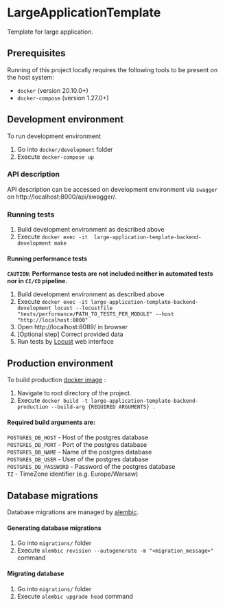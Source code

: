 # LargeApplicationTemplate

Template for large application.

## Prerequisites

Running of this project locally requires the following tools to be
present on the host system:

* `docker` (version 20.10.0+)
* `docker-compose` (version 1.27.0+)

## Development environment

To run development environment
1. Go into `docker/development` folder
2. Execute `docker-compose up`

### API description

API description can be accessed on development environment via `swagger` on 
http://localhost:8000/api/swagger/.

### Running tests

1. Build development environment as described above
2. Execute `docker exec -it  large-application-template-backend-development make`

#### Running performance tests

**`CAUTION`: Performance tests are not included
neither in automated tests nor in `CI/CD` pipeline.**

1. Build development environment as described above
2. Execute `docker exec -it large-application-template-backend-development locust --locustfile "tests/performance/PATH_TO_TESTS_PER_MODULE" --host "http://localhost:8000"`
3. Open http://localhost:8089/ in browser
4. [Optional step] Correct provided data
5. Run tests by [Locust](https://locust.io/) web interface

## Production environment

To build production
[docker image](https://docs.docker.com/engine/reference/commandline/images/)
:

1. Navigate to root directory of the project.
2. Execute `docker build -t large-application-template-backend-production --build-arg {REQUIRED ARGUMENTS} .`

#### Required build arguments are:
`POSTGRES_DB_HOST` - Host of the postgres database  
`POSTGRES_DB_PORT` - Port of the postgres database  
`POSTGRES_DB_NAME` - Name of the postgres database  
`POSTGRES_DB_USER` - User of the postgres database  
`POSTGRES_DB_PASSWORD` - Password of the postgres database  
`TZ` - TimeZone identifier (e.g. Europe/Warsaw)  

## Database migrations

Database migrations are managed by
[alembic](https://alembic.sqlalchemy.org/en/latest/).

#### Generating database migrations

1. Go into `migrations/` folder
2. Execute `alembic revision --autogenerate -m "<migration_message>"` command

#### Migrating database

1. Go into `migrations/` folder
2. Execute `alembic upgrade head` command

